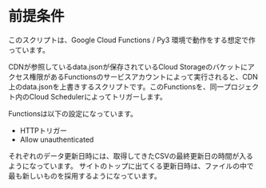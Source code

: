 # 前提条件
このスクリプトは、Google Cloud Functions / Py3 環境で動作をする想定で作っています。

CDNが参照しているdata.jsonが保存されているCloud Storageのバケットにアクセス権限があるFunctionsのサービスアカウントによって実行されると、CDN上のdata.jsonを上書きするスクリプトです。このFunctionsを、同一プロジェクト内のCloud Schedulerによってトリガーします。

Functionsは以下の設定になっています。
- HTTPトリガー
- Allow unauthenticated

それぞれのデータ更新日時には、取得してきたCSVの最終更新日の時間が入るようになっています。
サイトのトップに出てくる更新日時は、ファイルの中で最も新しいものを採用するようになっています。